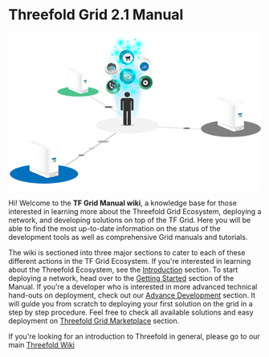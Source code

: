 # Threefold Grid 2.1 Manual

![](./img/storage_compute.png)

Hi! Welcome to the __TF Grid Manual wiki__, a knowledge base for those interested in learning more about the Threefold Grid Ecosystem, deploying a network, and developing solutions on top of the TF Grid. Here you will be able to find the most up-to-date information on the status of the development tools as well as comprehensive Grid manuals and tutorials.

The wiki is sectioned into three major sections to cater to each of these different actions in the TF Grid Ecosystem. If you're interested in learning about the Threefold Ecosystem, see the [Introduction](learn.md) section. To start deploying a network, head over to the [Getting Started](#getting_started.md) section of the Manual. If you're a developer who is interested in more advanced technical hand-outs on deployment, check out our [Advance Development](develop.md) section. It will guide you from scratch to deploying your first solution on the grid in a step by step procedure. Feel free to check all available solutions and easy deployment on [Threefold Grid Marketplace](marketplace.md) section.

If you're looking for an introduction to Threefold in general, please go to our main [Threefold Wiki](wiki.threefold.io) 
